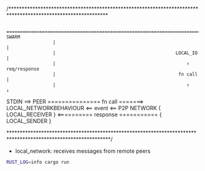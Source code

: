 
/*************************************************************************************************************

                    ========================================================================>      SWARM
                     |                                                                               |
                     |                                            LOCAL_IO                           |
                     |                                                ↑                          req/response
                     |                                             fn call                           |
                     |                                                ↑                              ↓
 STDIN ==>         PEER    =============== fn call =======> LOCAL_NETWORKBEHAVIOUR <== event <==  P2P NETWORK
           { LOCAL_RECEIVER } <========== response ===========  { LOCAL_SENDER }

**************************************************************************************************************/

- local_network: receives messages from remote peers

```sh
RUST_LOG=info cargo run
```